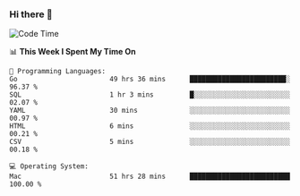 ### Hi there 👋

<!--
**CrazyCollin/crazycollin** is a ✨ _special_ ✨ repository because its `README.md` (this file) appears on your GitHub profile.

Here are some ideas to get you started:

- 🔭 I’m currently working on ...
- 🌱 I’m currently learning ...
- 👯 I’m looking to collaborate on ...
- 🤔 I’m looking for help with ...
- 💬 Ask me about ...
- 📫 How to reach me: ...
- 😄 Pronouns: ...
- ⚡ Fun fact: ...
-->

<!--START_SECTION:waka-->
![Code Time](http://img.shields.io/badge/Code%20Time-3%2C045%20hrs%2018%20mins-blue)

📊 **This Week I Spent My Time On** 

```text
💬 Programming Languages: 
Go                       49 hrs 36 mins      ████████████████████████░   96.37 % 
SQL                      1 hr 3 mins         █░░░░░░░░░░░░░░░░░░░░░░░░   02.07 % 
YAML                     30 mins             ░░░░░░░░░░░░░░░░░░░░░░░░░   00.97 % 
HTML                     6 mins              ░░░░░░░░░░░░░░░░░░░░░░░░░   00.21 % 
CSV                      5 mins              ░░░░░░░░░░░░░░░░░░░░░░░░░   00.18 % 

💻 Operating System: 
Mac                      51 hrs 28 mins      █████████████████████████   100.00 % 
```


<!--END_SECTION:waka-->
